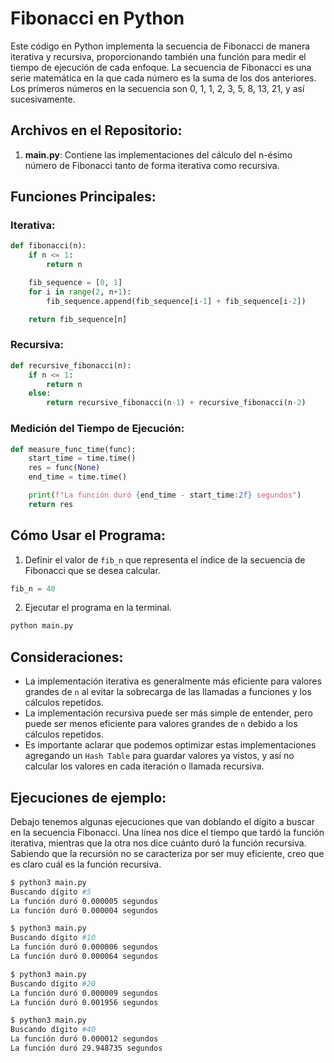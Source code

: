 # Fibonacci en Python

Este código en Python implementa la secuencia de Fibonacci de manera iterativa y recursiva, proporcionando también una función para medir el tiempo de ejecución de cada enfoque. La secuencia de Fibonacci es una serie matemática en la que cada número es la suma de los dos anteriores. Los primeros números en la secuencia son 0, 1, 1, 2, 3, 5, 8, 13, 21, y así sucesivamente.

## Archivos en el Repositorio:

1. **main.py**: Contiene las implementaciones del cálculo del n-ésimo número de Fibonacci tanto de forma iterativa como recursiva.

## Funciones Principales:

### Iterativa:

```python
def fibonacci(n):
    if n <= 1:
        return n

    fib_sequence = [0, 1]
    for i in range(2, n+1):
        fib_sequence.append(fib_sequence[i-1] + fib_sequence[i-2])

    return fib_sequence[n]
```

### Recursiva:

```python
def recursive_fibonacci(n):
    if n <= 1:
        return n
    else:
        return recursive_fibonacci(n-1) + recursive_fibonacci(n-2)
```

### Medición del Tiempo de Ejecución:

```python
def measure_func_time(func):
    start_time = time.time()
    res = func(None)
    end_time = time.time()

    print(f"La función duró {end_time - start_time:2f} segundos")
    return res
```

## Cómo Usar el Programa:

1. Definir el valor de `fib_n` que representa el índice de la secuencia de Fibonacci que se desea calcular.

```python
fib_n = 40
```

2. Ejecutar el programa en la terminal.
```bash
python main.py
```

## Consideraciones:

- La implementación iterativa es generalmente más eficiente para valores grandes de `n` al evitar la sobrecarga de las llamadas a funciones y los cálculos repetidos.
- La implementación recursiva puede ser más simple de entender, pero puede ser menos eficiente para valores grandes de `n` debido a los cálculos repetidos. 
- Es importante aclarar que podemos optimizar estas implementaciones agregando un `Hash Table` para guardar valores ya vistos, y así no calcular los valores en cada iteración o llamada recursiva.

## Ejecuciones de ejemplo:
Debajo tenemos algunas ejecuciones que van doblando el dígito a buscar en la secuencia Fibonacci. Una línea nos dice el tiempo que tardó la función iterativa, mientras que la otra nos dice cuánto duró la función recursiva. Sabiendo que la recursión no se caracteriza por ser muy eficiente, creo que es claro cuál es la función recursiva.

```bash
$ python3 main.py
Buscando dígito #5
La función duró 0.000005 segundos
La función duró 0.000004 segundos

$ python3 main.py
Buscando dígito #10
La función duró 0.000006 segundos
La función duró 0.000064 segundos

$ python3 main.py
Buscando dígito #20
La función duró 0.000009 segundos
La función duró 0.001956 segundos

$ python3 main.py
Buscando dígito #40
La función duró 0.000012 segundos
La función duró 29.948735 segundos
```